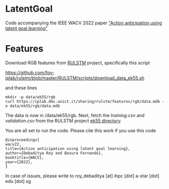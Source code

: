# LatentGoal
Code accompanying the IEEE WACV 2022 paper ["Action anticipation using latent goal learning"](https://openaccess.thecvf.com/content/WACV2022/papers/Roy_Action_Anticipation_Using_Latent_Goal_Learning_WACV_2022_paper.pdf)

# Features
Download RGB features from [RULSTM](https://github.com/fpv-iplab/rulstm) project, specifically this script

https://github.com/fpv-iplab/rulstm/blob/master/RULSTM/scripts/download_data_ek55.sh

and these lines

```
mkdir -p data/ek55/rgb
curl https://iplab.dmi.unict.it/sharing/rulstm/features/rgb/data.mdb -o data/ek55/rgb/data.mdb
```

The data is now in <pwd>/data/ek55/rgb. Next, fetch the *training.csv* and *validation.csv* from the RULSTM project [ek55 directory](https://github.com/fpv-iplab/rulstm/tree/master/RULSTM/data/ek55)
  
You are all set to run the code. Please cite this work if you use this code

```
@inproceedings{
wacv22,
title={Action anticipation using latent goal learning},
author={Debaditya Roy and Basura Fernando},
booktitle={WACV},
year={2022},
}
```
  
In case of issues, please write to roy_debaditya [at] ihpc [dot] a-star [dot] edu [dot] sg
